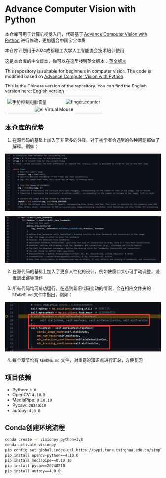 # Advance Computer Vision with Python

本仓库可用于计算机视觉入门，代码基于 [Advance Computer Vision with Python](https://www.computervision.zone/courses/advance-computer-vision-with-python/) 进行修改，更加适合中国宝宝体质

本仓库计划用于2024成都理工大学人工智能协会技术培训使用

这是本仓库的中文版本，你可以在这里找到英文版本：[英文版本](https://github.com/Diraw/Advance-Computer-Vision-with-Python/tree/main_en)

This repository is suitable for beginners in computer vision. The code is modified based on [Advance Computer Vision with Python](https://www.computervision.zone/courses/advance-computer-vision-with-python/).

This is the Chinese version of the repository. You can find the English version here: [English version](https://github.com/Diraw/Advance-Computer-Vision-with-Python/tree/main_en)

<table width="100%">
  <tr>
    <td width="60%"><img src="./pics/手势控制电脑音量.gif" alt="手势控制电脑音量"></td>
    <td width="40%"><img src="./pics/finger_counter.gif" alt="finger_counter"></td>
  </tr>
  <tr>
    <td colspan="2" style="text-align: center;"><img src="./pics/AI Virtual Mouse.gif" alt="AI Virtual Mouse"></td>
  </tr>
</table>


## 本仓库的优势

1. 在源代码的基础上加入了非常多的注释，对于初学者会遇到的各种问题都做了解释。例如：

![1](./pics/1.png)

![2](./pics/2.png)

2. 在源代码的基础上加入了更多人性化的设计，例如使窗口大小可手动调整，设置退出键等操作

3. 所有代码均可成功运行。在遇到新旧代码变动的情况，会在相应文件夹的 `README.md` 文件中指出，例如：

![3](./Chapter%204%20Face%20Mesh/pics/关键字传参.png)

4. 每个章节均有 `README.md` 文件，对重要的知识点进行汇总，方便复习

## 项目依赖

- Python: `3.8`
- OpenCV: `4.10.0`
- MediaPipe: `0.10.10`
- Pycaw: `20240210`
- autopy: `4.0.0`

## Conda创建环境流程

```bash
conda create -n visionpy python=3.8
conda activate visionpy
pip config set global.index-url https://pypi.tuna.tsinghua.edu.cn/simple
pip install opencv-python==4.10.0
pip install mediapipe==0.10.10
pip install pycaw==20240210
pip install autopy==4.0.0
```
